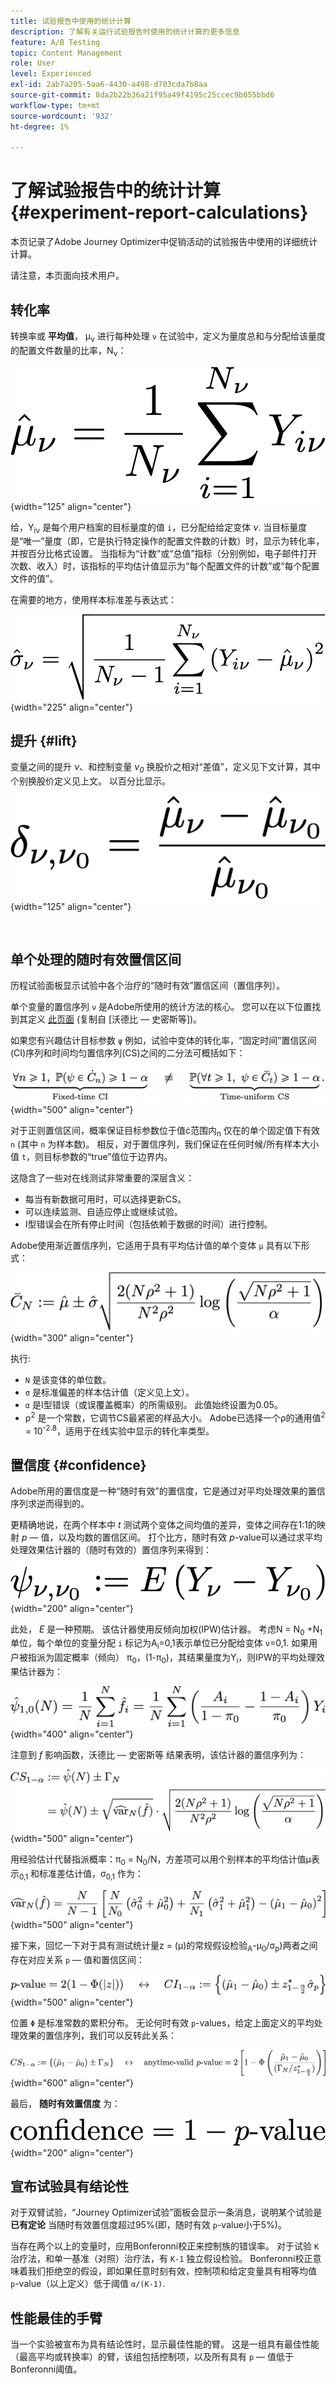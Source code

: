 ```yaml
---
title: 试验报告中使用的统计计算
description: 了解有关运行试验报告时使用的统计计算的更多信息
feature: A/B Testing
topic: Content Management
role: User
level: Experienced
exl-id: 2ab7a205-5aa6-4430-a498-d703cda7b8aa
source-git-commit: 8da2b22b36a21f95a49f4195c25ccec9b055bbd6
workflow-type: tm+mt
source-wordcount: '932'
ht-degree: 1%

---
```


# 了解试验报告中的统计计算 {#experiment-report-calculations}

本页记录了Adobe Journey Optimizer中促销活动的试验报告中使用的详细统计计算。

请注意，本页面向技术用户。

## 转化率

转换率或 **平均值**， μ<sub>ν</sub> 进行每种处理 `ν` 在试验中，定义为量度总和与分配给该量度的配置文件数量的比率，N<sub>ν</sub>：

![](assets/statistical_1.png){width="125" align="center"}

给，Y<sub>iν</sub> 是每个用户档案的目标量度的值 `i`，已分配给给定变体 *ν*. 当目标量度是“唯一”量度（即，它是执行特定操作的配置文件数的计数）时，显示为转化率，并按百分比格式设置。 当指标为“计数”或“总值”指标（分别例如，电子邮件打开次数、收入）时，该指标的平均估计值显示为“每个配置文件的计数”或“每个配置文件的值”。

在需要的地方，使用样本标准差与表达式：

![](assets/statistical_2.png){width="225" align="center"}

## 提升 {#lift}

变量之间的提升  *ν*、和控制变量  *ν<sub>0</sub>* 换股价之相对“差值”，定义见下文计算，其中个别换股价定义见上文。 以百分比显示。

![](assets/statistical_3.png){width="125" align="center"}

</br>

## 单个处理的随时有效置信区间

历程试验面板显示试验中各个治疗的“随时有效”置信区间（置信序列）。

单个变量的置信序列 `ν` 是Adobe所使用的统计方法的核心。 您可以在以下位置找到其定义 [此页面](https://doi.org/10.48550/arXiv.2103.06476) (复制自 [沃德比 — 史密斯等])。

如果您有兴趣估计目标参数 `ψ` 例如，试验中变体的转化率，“固定时间”置信区间(CI)序列和时间均匀置信序列(CS)之间的二分法可概括如下：

![](assets/statistical_4.png){width="500" align="center"}

对于正则置信区间，概率保证目标参数位于值ċ范围内<sub>n</sub> 仅在的单个固定值下有效 `n` (其中 `n` 为样本数)。 相反，对于置信序列，我们保证在任何时候/所有样本大小值 `t`，则目标参数的“true”值位于边界内。

这隐含了一些对在线测试非常重要的深层含义：

* 每当有新数据可用时，可以选择更新CS。
* 可以连续监测、自适应停止或继续试验。
* I型错误会在所有停止时间（包括依赖于数据的时间）进行控制。

Adobe使用渐近置信序列，它适用于具有平均估计值的单个变体 `μ` 具有以下形式：

![](assets/statistical_5.png){width="300" align="center"}

执行:

* `N` 是该变体的单位数。
* `σ` 是标准偏差的样本估计值（定义见上文）。
* `α` 是I型错误（或误覆盖概率）的所需级别。 此值始终设置为0.05。
* ρ<sup>2</sup> 是一个常数，它调节CS最紧密的样品大小。 Adobe已选择一个ρ的通用值<sup>2</sup> = 10<sup>-2.8</sup>，适用于在线实验中显示的转化率类型。

## 置信度 {#confidence}

Adobe所用的置信度是一种“随时有效”的置信度，它是通过对平均处理效果的置信序列求逆而得到的。

更精确地说，在两个样本中 *t* 测试两个变体之间均值的差异，变体之间存在1:1的映射 *p* — 值，以及均数的置信区间。 打个比方，随时有效 *p*-value可以通过求平均处理效果估计器的（随时有效的）置信序列来得到：

![](assets/statistical_6.png){width="200" align="center"}

此处， *E* 是一种预期。 该估计器使用反倾向加权(IPW)估计器。 考虑N = N<sub>0</sub> +N<sub>1</sub> 单位，每个单位的变量分配 `i` 标记为A<sub>i</sub>=0,1表示单位已分配给变体 `ν`=0,1. 如果用户被指派为固定概率（倾向） π<sub>0</sub>，(1-π<sub>0</sub>)，其结果量度为Y<sub>i</sub>，则IPW的平均处理效果估计器为：

![](assets/statistical_12.png){width="400" align="center"}

注意到 *f* 影响函数，沃德比 — 史密斯等 结果表明，该估计器的置信序列为：

![](assets/statistical_7.png){width="500" align="center"}

用经验估计代替指派概率：π<sub>0</sub> = N<sub>0</sub>/N，方差项可以用个别样本的平均估计值μ表示<sub>0,1</sub> 和标准差估计值，σ<sub>0,1</sub> 作为：

![](assets/statistical_8.png){width="500" align="center"}

接下来，回忆一下对于具有测试统计量z = (μ)的常规假设检验<sub>A</sub>-μ<sub>0</sub>/σ<sub>p</sub>)两者之间存在对应关系 `p` — 值和置信区间：

![](assets/statistical_9.png){width="500" align="center"}

位置 `Φ` 是标准常数的累积分布。 无论何时有效 `p`-values，给定上面定义的平均处理效果的置信序列，我们可以反转此关系：

![](assets/statistical_10.png){width="600" align="center"}

最后， **随时有效置信度** 为：

![](assets/statistical_11.png){width="200" align="center"}

## 宣布试验具有结论性

对于双臂试验，“Journey Optimizer试验”面板会显示一条消息，说明某个试验是 **已有定论** 当随时有效置信度超过95%(即，随时有效 `p`-value小于5%)。

当存在两个以上的变量时，应用Bonferonni校正来控制族的错误率。 对于试验 `K` 治疗法，和单一基准（对照）治疗法，有 `K-1` 独立假设检验。 Bonferonni校正意味着我们拒绝空的假设，即如果任意时刻有效，控制项和给定变量具有相等均值 `p`-value（以上定义）低于阈值 `α/(K-1)`.

## 性能最佳的手臂

当一个实验被宣布为具有结论性时，显示最佳性能的臂。 这是一组具有最佳性能（最高平均或转换率）的臂，该组包括控制项，以及所有具有 `p` — 值低于Bonferonni阈值。
